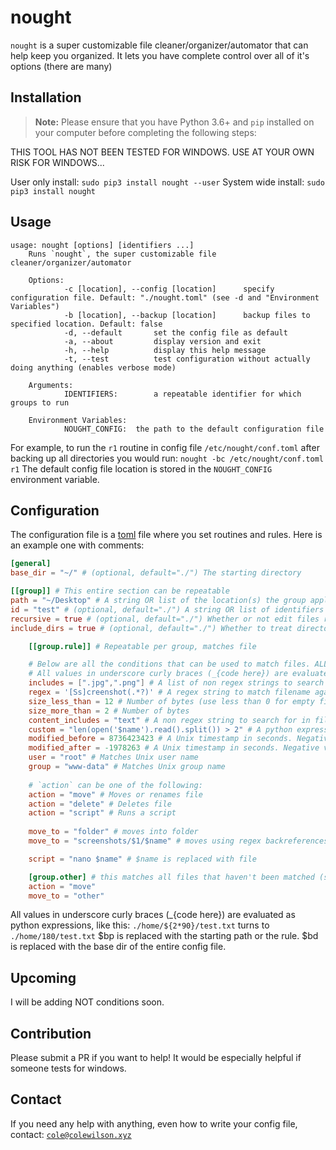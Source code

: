 # nought
`nought` is a super customizable file cleaner/organizer/automator that can help keep you organized.
It lets you have complete control over all of it's options (there are many)
## Installation
> **Note:** Please ensure that you have Python 3.6+ and `pip` installed on your computer before completing the following steps:

THIS TOOL HAS NOT BEEN TESTED FOR WINDOWS. USE AT YOUR OWN RISK FOR WINDOWS...

User only install: `sudo pip3 install nought --user`
System wide install: `sudo pip3 install nought`
## Usage
```text
usage: nought [options] [identifiers ...]
    Runs `nought`, the super customizable file cleaner/organizer/automator
    
    Options:
			-c [location], --config [location]  	specify configuration file. Default: "./nought.toml" (see -d and "Environment Variables")
			-b [location], --backup [location]		backup files to specified location. Default: false
			-d, --default		set the config file as default
			-a, --about			display version and exit
			-h, --help			display this help message
			-t, --test			test configuration without actually doing anything (enables verbose mode)
    
    Arguments:
			IDENTIFIERS:		a repeatable identifier for which groups to run
    
    Environment Variables:
			NOUGHT_CONFIG:  the path to the default configuration file
```
For example, to run the `r1` routine in config file `/etc/nought/conf.toml` after backing up all directories you would run:
`nought -bc /etc/nought/conf.toml r1`
The default config file location is stored in the `NOUGHT_CONFIG` environment variable.
## Configuration
The configuration file is a [toml](https://github.com/toml-lang/toml) file where you set routines and rules.
Here is an example one with comments:
```toml
[general]
base_dir = "~/" # (optional, default="./") The starting directory 

[[group]] # This entire section can be repeatable
path = "~/Desktop" # A string OR list of the location(s) the group applies to. (required)
id = "test" # (optional, default="./") A string OR list of identifiers (used in command line). If none is supplied, it is applied for all ids. If it is "default", then it is applied when no id is specified in command. 
recursive = true # (optional, default="./") Whether or not edit files recursively.
include_dirs = true # (optional, default="./") Whether to treat directories as files. WARNING: DIRECTORIES INCLUDE ALL FILES IN THEM!

	[[group.rule]] # Repeatable per group, matches file

	# Below are all the conditions that can be used to match files. ALL conditions must be met to perform action:
	# All values in underscore curly braces (_{code here}) are evaluated as python expressions, like this: "./home/${2*90}/test.txt" turns to "./home/180/test.txt"
	includes = [".jpg",".png"] # A list of non regex strings to search for IN FILENAME
	regex = '[Ss]creenshot(.*?)' # A regex string to match filename against. Capturing groups can be reused later. Use single quotes.
	size_less_than = 12 # Number of bytes (use less than 0 for empty files)
	size_more_than = 2 # Number of bytes
	content_includes = "text" # A non regex string to search for in file CONTENT
	custom = "len(open('$name').read().split()) > 2" # A python expression that returns True or False. `$name` is substituted with filename.
	modified_before = 8736423423 # A Unix timestamp in seconds. Negative values are subtracted from current time.
	modified_after = -1978263 # A Unix timestamp in seconds. Negative values are subtracted from current time.
	user = "root" # Matches Unix user name
	group = "www-data" # Matches Unix group name
	
	# `action` can be one of the following:
	action = "move" # Moves or renames file
	action = "delete" # Deletes file
	action = "script" # Runs a script
	
	move_to = "folder" # moves into folder
	move_to = "screenshots/$1/$name" # moves using regex backreferences and `$name` replacement.

	script = "nano $name" # $name is replaced with file

	[group.other] # this matches all files that haven't been matched (single brackets)
	action = "move"
	move_to = "other"
```
All values in underscore curly braces (_{code here}) are evaluated as python expressions, like this: `./home/${2*90}/test.txt` turns to `./home/180/test.txt`
$bp is replaced with the starting path or the rule.
$bd is replaced with the base dir of the entire config file.
## Upcoming
I will be adding NOT conditions soon.
## Contribution
Please submit a PR if you want to help! It would be especially helpful if someone tests for windows.
## Contact
If you need any help with anything, even how to write your config file, contact:
[`cole@colewilson.xyz`](mailto:cole@colewilson.xyz)